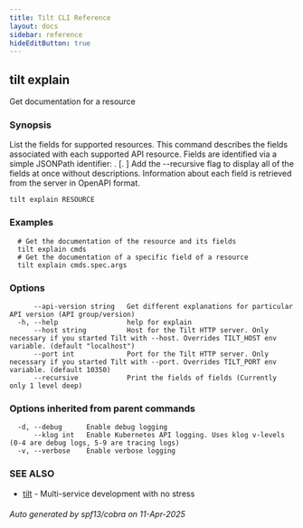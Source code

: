 ```yaml
---
title: Tilt CLI Reference
layout: docs
sidebar: reference
hideEditButton: true
---
```

## tilt explain

Get documentation for a resource

### Synopsis

List the fields for supported resources. This command describes the fields associated with each supported API resource. Fields are identified via a simple JSONPath identifier:<type> .<fieldName> [.<fieldName> ] Add the --recursive flag to display all of the fields at once without descriptions. Information about each field is retrieved from the server in OpenAPI format.

```
tilt explain RESOURCE
```

### Examples

```
  # Get the documentation of the resource and its fields
  tilt explain cmds
  # Get the documentation of a specific field of a resource
  tilt explain cmds.spec.args
```

### Options

```
      --api-version string   Get different explanations for particular API version (API group/version)
  -h, --help                 help for explain
      --host string          Host for the Tilt HTTP server. Only necessary if you started Tilt with --host. Overrides TILT_HOST env variable. (default "localhost")
      --port int             Port for the Tilt HTTP server. Only necessary if you started Tilt with --port. Overrides TILT_PORT env variable. (default 10350)
      --recursive            Print the fields of fields (Currently only 1 level deep)
```

### Options inherited from parent commands

```
  -d, --debug      Enable debug logging
      --klog int   Enable Kubernetes API logging. Uses klog v-levels (0-4 are debug logs, 5-9 are tracing logs)
  -v, --verbose    Enable verbose logging
```

### SEE ALSO

* [tilt](tilt.html)	 - Multi-service development with no stress

###### Auto generated by spf13/cobra on 11-Apr-2025
